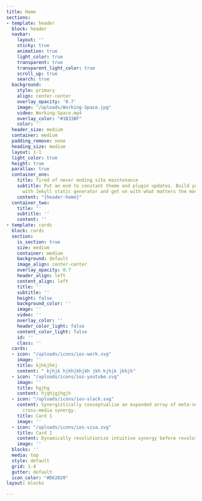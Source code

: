 ```yaml
---
title: Home
sections:
- template: header
  block: header
  navbar:
    layout: ''
    sticky: true
    animation: true
    light_color: true
    transparent: true
    transparent_light_color: true
    scroll_up: true
    search: true
  background:
    style: primary
    align: center-center
    overlay_opacity: '0.7'
    image: "/uploads/Working-Space.jpg"
    video: Working-Space.mp4
    overlay_color: "#1B33BF"
    color: ''
  header_size: medium
  container: medium
  padding_remove: none
  heading_size: medium
  layout: 1-1
  light_color: true
  height: true
  parallax: true
  container_one:
    title: Tired of never ending site maintenance
    subtitle: Put an end to constant theme and plugin updates. Build your website
      with Jekyll static generator and get on with what matters the most, your business.
    content: "{header-home}"
  container_two:
    title: ''
    subtitle: ''
    content: ''
- template: cards
  block: cards
  section:
    is_section: true
    size: medium
    container: medium
    background: default
    image_align: center-center
    overlay_opacity: 0.7
    header_align: left
    content_align: left
    title: ''
    subtitle: ''
    height: false
    background_color: ''
    image: ''
    video: ''
    overlay_color: ''
    header_color_light: false
    content_color_light: false
    id: ''
    class: ''
  cards:
  - icon: "/uploads/icons/ios-work.svg"
    image: ''
    title: kjhkjhkj
    content: " kjhjk hjkhjkhjkh jkh kjhjk jkhjk"
  - icon: "/uploads/icons/ios-youtube.svg"
    image: ''
    title: hgjhg
    content: hjghjgjhgjh
  - icon: "/uploads/icons/ios-slack.svg"
    content: Synergistically conceptualize an expanded array of meta-services vis-a-vis
      cross-media synergy.
    title: Card 1
    image: ''
  - icon: "/uploads/icons/ios-visa.svg"
    title: Card 2
    content: Dynamically revolutionize intuitive synergy before revolutionary
    image: ''
  blocks: ''
  media: top
  style: default
  grid: 1-4
  gutter: default
  icon_color: "#D62020"
layout: blocks

---
```

